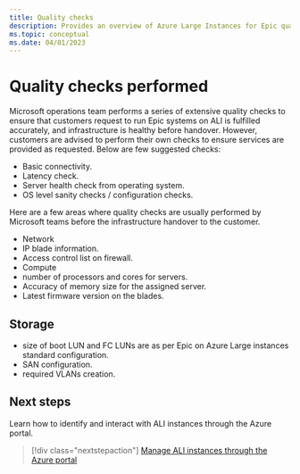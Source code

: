 ```yaml
---
title: Quality checks
description: Provides an overview of Azure Large Instances for Epic quality checks.
ms.topic: conceptual
ms.date: 04/01/2023
---
```


# Quality checks performed   
Microsoft operations team performs a series of extensive quality checks to ensure that customers request to run Epic systems on ALI is fulfilled accurately, and infrastructure is healthy before handover. However, customers are advised to perform their own checks to ensure services are provided as requested. Below are few suggested checks:  

* Basic connectivity.  
* Latency check.  
* Server health check from operating system.  
* OS level sanity checks / configuration checks.  

Here are a few areas where quality checks are usually performed by Microsoft teams before the infrastructure handover to the customer.  

* Network   
* IP blade information.  
* Access control list on firewall.               
* Compute  
* number of processors and cores for servers.     
* Accuracy of memory size for the assigned server.             
* Latest firmware version on the blades.  

## Storage   

* size of boot LUN and FC LUNs are as per Epic on Azure Large instances standard configuration.
* SAN configuration.            
* required VLANs creation.           
## Next steps

Learn how to identify and interact with ALI instances through the Azure portal.

> [!div class="nextstepaction"]
> [Manage ALI instances through the Azure portal](../../connect-baremetal-infrastructure.md)